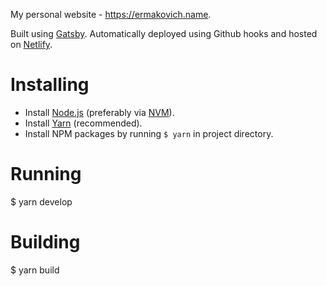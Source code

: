 My personal website - https://ermakovich.name.

Built using [Gatsby](https://www.gatsbyjs.org). Automatically deployed using Github hooks and hosted on [Netlify](https://www.netlify.com).

# Installing

- Install [Node.js](https://nodejs.org/en/) (preferably via [NVM](https://github.com/creationix/nvm)).
- Install [Yarn](https://yarnpkg.com/en/) (recommended).
- Install NPM packages by running `$ yarn` in project directory.

# Running

  $ yarn develop

# Building

  $ yarn build
